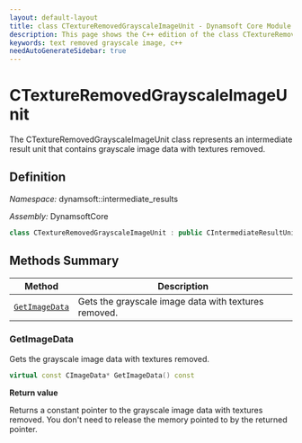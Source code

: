 ```yaml
---
layout: default-layout
title: class CTextureRemovedGrayscaleImageUnit - Dynamsoft Core Module C++ Edition API Reference
description: This page shows the C++ edition of the class CTextureRemovedGrayscaleImageUnit in Dynamsoft Core Module.
keywords: text removed grayscale image, c++
needAutoGenerateSidebar: true
---
```


# CTextureRemovedGrayscaleImageUnit

The CTextureRemovedGrayscaleImageUnit class represents an intermediate result unit that contains grayscale image data with textures removed.

## Definition

*Namespace:* dynamsoft::intermediate_results

*Assembly:* DynamsoftCore

```cpp
class CTextureRemovedGrayscaleImageUnit : public CIntermediateResultUnit 
```

## Methods Summary

| Method               | Description |
|----------------------|-------------|
| [`GetImageData`](#getimagedata) | Gets the grayscale image data with textures removed.|

### GetImageData

Gets the grayscale image data with textures removed.

```cpp
virtual const CImageData* GetImageData() const
```

**Return value**

Returns a constant pointer to the grayscale image data with textures removed. You don't need to release the memory pointed to by the returned pointer.
